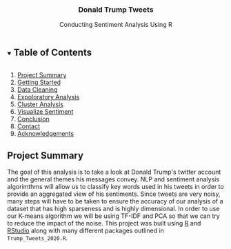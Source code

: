   <h3 align="center">Donald Trump Tweets</h3>
  <p align="center">
    Conducting Sentiment Analysis Using R
  </p>
</p>

<!-- TABLE OF CONTENTS -->
<details open="open">
  <summary><h2 style="display: inline-block">Table of Contents</h2></summary>
  <ol>
    <li><a href="#project-summary">Project Summary</a></li>
    <li><a href="#getting-started">Getting Started</a></li>
    <li><a href="#data-cleaning">Data Cleaning</a></li>
    <li><a href="#exploratory-analysis">Expoloratory Analysis</a></li>
    <li><a href="#cluster-analysis">Cluster Analysis</a></li>
    <li><a href="#visualize-sentiment">Visualize Sentiment</a></li>
    <li><a href="#conclusion">Conclusion</a></li>
    <li><a href="#contact">Contact</a></li>
    <li><a href="#acknowledgements">Acknowledgements</a></li>
  </ol>
</details>



<!-- PROJECT SUMMARY -->
## Project Summary

The goal of this analysis is to take a look at Donald Trump's twitter account and the general themes his messages convey. NLP and sentiment analysis algorimthms will allow us to classify key words used in his tweets in order to provide an aggregated view of his sentiments. Since tweets are very noisy, many steps will have to be taken to ensure the accuracy of our analysis of a dataset that has high sparseness and is highly dimensional. In order to use our K-means algorithm we will be using TF-IDF and PCA so that we can try to reduce the impact of the noise. This project was built using [R](https://cran.r-project.org/) and [RStudio](https://rstudio.com/) along with many different packages outlined in `Trump_Tweets_2020.R`. 

